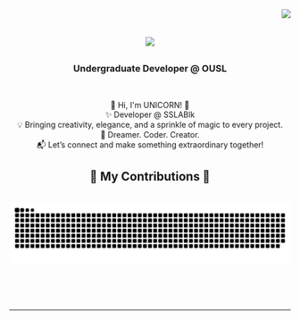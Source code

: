 <img align="right" src="https://visitor-badge.laobi.icu/badge?page_id=17agkavindi.17agkavindi" />

<h1 align="center">
    <img src="https://readme-typing-svg.herokuapp.com/?font=Righteous&size=35&center=true&vCenter=true&width=500&height=70&duration=4000&lines=Hi+There!+👋;+I'm+Unicorn!;" />
</h1>

<h3 align="center"> Undergraduate Developer @ OUSL </h3>

<br/>

<div align="center">
 
 👋 Hi, I'm UNICORN! 🦄 <br>
✨ Developer @ SSLABlk<br>
💡 Bringing creativity, elegance, and a sprinkle of magic to every project. <br>
🌸 Dreamer. Coder. Creator. <br>
📬 Let’s connect and make something extraordinary together! <br>



 </div>
 


<div align="center">
  <h2>🐍 My Contributions 🐍</h2>
  <br>
  <img alt="snake eating my contributions" src="https://raw.githubusercontent.com/noobconner21/noobconner21/output/github-contribution-grid-snake.svg" />
  
  <br/><br/><br/>
</div>

<hr/>



<br/>

<!-- <div align="center">
<a href='https://ko-fi.com/V7V4RAK9C' target='_blank'><img height='64' style='border:0px;height:64px;' src='https://storage.ko-fi.com/cdn/kofi1.png?v=3' border='0' alt='Buy Me a Coffee at ko-fi.com' /></a>
</div> -->

<br/>
